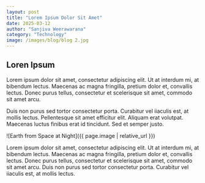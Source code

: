 ```yaml
---
layout: post
title: "Lorem Ipsum Dolor Sit Amet"
date: 2025-03-12
author: "Sanjiva Weerawarana"
category: "Technology"
image: /images/blog/blog 2.jpg
---
```


## Loren Ipsum

Lorem ipsum dolor sit amet, consectetur adipiscing elit. Ut at interdum mi, at bibendum lectus. Maecenas ac magna fringilla, pretium dolor et, convallis lectus. Donec purus tellus, consectetur et scelerisque sit amet, commodo sit amet arcu.

Duis non purus sed tortor consectetur porta. Curabitur vel iiaculis est, at mollis lectus. Pellentesque sit amet efficitur elit. Aliquam erat volutpat. Maecenas luctus finibus erat id tincidunt. Sed et semper justo.

![Earth from Space at Night]({{ page.image | relative_url }})

Lorem ipsum dolor sit amet, consectetur adipiscing elit. Ut at interdum mi, at bibendum lectus. Maecenas ac magna fringilla, pretium dolor et, convallis lectus. Donec purus tellus, consectetur et scelerisque sit amet, commodo sit amet arcu. Duis non purus sed tortor consectetur porta. Curabitur vel iiaculis est, at mollis lectus.
